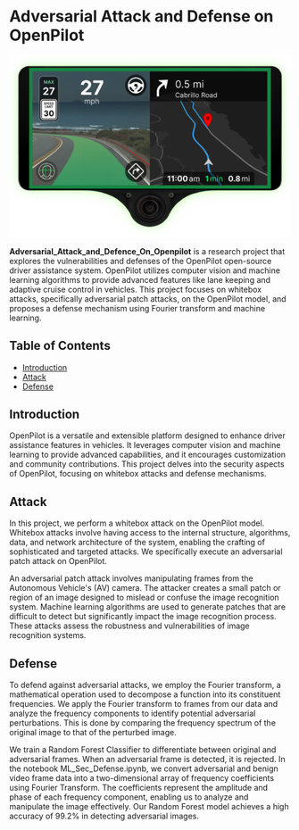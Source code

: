 # Adversarial Attack and Defense on OpenPilot

![OpenPilot Logo](open.png)

**Adversarial_Attack_and_Defence_On_Openpilot** is a research project that explores the vulnerabilities and defenses of the OpenPilot open-source driver assistance system. OpenPilot utilizes computer vision and machine learning algorithms to provide advanced features like lane keeping and adaptive cruise control in vehicles. This project focuses on whitebox attacks, specifically adversarial patch attacks, on the OpenPilot model, and proposes a defense mechanism using Fourier transform and machine learning.

## Table of Contents

- [Introduction](#introduction)
- [Attack](#attack)
- [Defense](#defense)

## Introduction

OpenPilot is a versatile and extensible platform designed to enhance driver assistance features in vehicles. It leverages computer vision and machine learning to provide advanced capabilities, and it encourages customization and community contributions. This project delves into the security aspects of OpenPilot, focusing on whitebox attacks and defense mechanisms.

## Attack

In this project, we perform a whitebox attack on the OpenPilot model. Whitebox attacks involve having access to the internal structure, algorithms, data, and network architecture of the system, enabling the crafting of sophisticated and targeted attacks. We specifically execute an adversarial patch attack on OpenPilot.

An adversarial patch attack involves manipulating frames from the Autonomous Vehicle's (AV) camera. The attacker creates a small patch or region of an image designed to mislead or confuse the image recognition system. Machine learning algorithms are used to generate patches that are difficult to detect but significantly impact the image recognition process. These attacks assess the robustness and vulnerabilities of image recognition systems.

## Defense

To defend against adversarial attacks, we employ the Fourier transform, a mathematical operation used to decompose a function into its constituent frequencies. We apply the Fourier transform to frames from our data and analyze the frequency components to identify potential adversarial perturbations. This is done by comparing the frequency spectrum of the original image to that of the perturbed image.

We train a Random Forest Classifier to differentiate between original and adversarial frames. When an adversarial frame is detected, it is rejected. In the notebook ML_Sec_Defense.ipynb, we convert adversarial and benign video frame data into a two-dimensional array of frequency coefficients using Fourier Transform. The coefficients represent the amplitude and phase of each frequency component, enabling us to analyze and manipulate the image effectively. Our Random Forest model achieves a high accuracy of 99.2% in detecting adversarial images.

